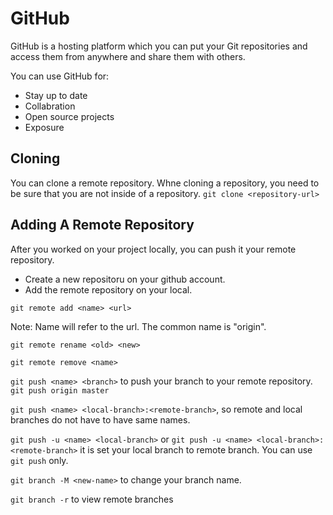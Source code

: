 # GitHub
GitHub is a hosting platform which you can put your Git repositories and access them from anywhere and share them with others.

You can use GitHub for:
- Stay up to date
- Collabration
- Open source projects
- Exposure

## Cloning
You can clone a remote repository. Whne cloning a repository, you need to be sure that you are not inside of a repository.
`git clone <repository-url>`

## Adding A Remote Repository
After you worked on your project locally, you can push it your remote repository.
- Create a new repositoru on your github account.
- Add the remote repository on your local.

`git remote add <name> <url>`

Note: Name will refer to the url. The common name is "origin".

`git remote rename <old> <new>`

`git remote remove <name>`

`git push <name> <branch>` to push your branch to your remote repository. `git push origin master`

`git push <name> <local-branch>:<remote-branch>`, so remote and local branches do not have to have same names.

`git push -u <name> <local-branch>` or `git push -u <name> <local-branch>:<remote-branch>` it is set your local branch to remote branch. You can use `git push` only.

`git branch -M <new-name>` to change your branch name.

`git branch -r` to view remote branches

